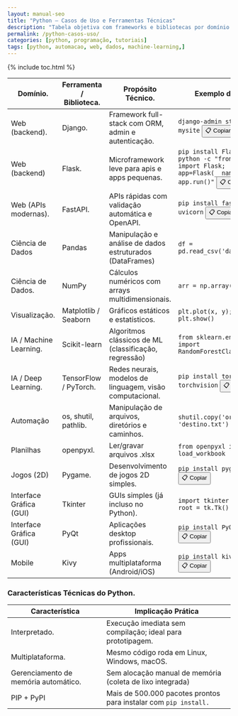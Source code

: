 ```yaml
---
layout: manual-seo
title: "Python – Casos de Uso e Ferramentas Técnicas"
description: "Tabela objetiva com frameworks e bibliotecas por domínio: web, dados, IA, automação, jogos, GUI e mobile — sem fluff, só referência técnica."
permalink: /python-casos-uso/
categories: [python, programação, tutoriais]
tags: [python, automacao, web, dados, machine-learning,]
---
```




{% include toc.html %}







<section class="post-content">
  <table class="evergreen-table">
  <thead>
    <tr>
      <th>Domínio.</th>
      <th>Ferramenta / Biblioteca.</th>
      <th>Propósito Técnico.</th>
      <th>Exemplo de Uso.</th>
    </tr>
  </thead>
  <tbody>
    <tr>
      <td data-label="Domínio">Web (backend).</td>
      <td data-label="Ferramenta / Biblioteca">Django.</td>
      <td data-label="Propósito Técnico">Framework full-stack com ORM, admin e autenticação.</td>
      <td data-label="Exemplo de Uso">
        <code>django-admin startproject mysite</code>
        <button class="copy-btn" data-command="django-admin startproject mysite">📋 Copiar</button>
      </td>
    </tr>
    <tr>
      <td data-label="Domínio">Web (backend)</td>
      <td data-label="Ferramenta / Biblioteca">Flask.</td>
      <td data-label="Propósito Técnico">Microframework leve para apis e apps pequenas.</td>
      <td data-label="Exemplo de Uso">
        <code>pip install Flask && python -c "from flask import Flask; app=Flask(__name__); app.run()"</code>
        <button class="copy-btn" data-command="pip install Flask && python -c &quot;from flask import Flask; app=Flask(__name__); app.run()&quot;">📋 Copiar</button>
      </td>
    </tr>
    <tr>
      <td data-label="Domínio">Web (APIs modernas).</td>
      <td data-label="Ferramenta / Biblioteca">FastAPI.</td>
      <td data-label="Propósito Técnico">APIs rápidas com validação automática e OpenAPI.</td>
      <td data-label="Exemplo de Uso">
        <code>pip install fastapi uvicorn</code>
        <button class="copy-btn" data-command="pip install fastapi uvicorn">📋 Copiar</button>
      </td>
    </tr>
    <tr>
      <td data-label="Domínio">Ciência de Dados</td>
      <td data-label="Ferramenta / Biblioteca">Pandas</td>
      <td data-label="Propósito Técnico">Manipulação e análise de dados estruturados (DataFrames)</td>
      <td data-label="Exemplo de Uso">
        <code>df = pd.read_csv('dados.csv')</code>
      </td>
    </tr>
    <tr>
      <td data-label="Domínio">Ciência de Dados.</td>
      <td data-label="Ferramenta / Biblioteca">NumPy</td>
      <td data-label="Propósito Técnico">Cálculos numéricos com arrays multidimensionais.</td>
      <td data-label="Exemplo de Uso">
        <code>arr = np.array([1, 2, 3])</code>
      </td>
    </tr>
    <tr>
      <td data-label="Domínio">Visualização.</td>
      <td data-label="Ferramenta / Biblioteca">Matplotlib / Seaborn</td>
      <td data-label="Propósito Técnico">Gráficos estáticos e estatísticos.</td>
      <td data-label="Exemplo de Uso">
        <code>plt.plot(x, y); plt.show()</code>
      </td>
    </tr>
    <tr>
      <td data-label="Domínio">IA / Machine Learning.</td>
      <td data-label="Ferramenta / Biblioteca">Scikit-learn</td>
      <td data-label="Propósito Técnico">Algoritmos clássicos de ML (classificação, regressão)</td>
      <td data-label="Exemplo de Uso">
        <code>from sklearn.ensemble import RandomForestClassifier</code>
      </td>
    </tr>
    <tr>
      <td data-label="Domínio">IA / Deep Learning.</td>
      <td data-label="Ferramenta / Biblioteca">TensorFlow / PyTorch.</td>
      <td data-label="Propósito Técnico">Redes neurais, modelos de linguagem, visão computacional.</td>
      <td data-label="Exemplo de Uso">
        <code>pip install torch torchvision</code>
        <button class="copy-btn" data-command="pip install torch torchvision">📋 Copiar</button>
      </td>
    </tr>
    <tr>
      <td data-label="Domínio">Automação</td>
      <td data-label="Ferramenta / Biblioteca">os, shutil, pathlib.</td>
      <td data-label="Propósito Técnico">Manipulação de arquivos, diretórios e caminhos.</td>
      <td data-label="Exemplo de Uso">
        <code>shutil.copy('origem.txt', 'destino.txt')</code>
      </td>
    </tr>
    <tr>
      <td data-label="Domínio">Planilhas</td>
      <td data-label="Ferramenta / Biblioteca">openpyxl.</td>
      <td data-label="Propósito Técnico">Ler/gravar arquivos .xlsx</td>
      <td data-label="Exemplo de Uso">
        <code>from openpyxl import load_workbook</code>
      </td>
    </tr>
    <tr>
      <td data-label="Domínio">Jogos (2D)</td>
      <td data-label="Ferramenta / Biblioteca">Pygame.</td>
      <td data-label="Propósito Técnico">Desenvolvimento de jogos 2D simples.</td>
      <td data-label="Exemplo de Uso">
        <code>pip install pygame</code>
        <button class="copy-btn" data-command="pip install pygame">📋 Copiar</button>
      </td>
    </tr>
    <tr>
      <td data-label="Domínio">Interface Gráfica (GUI)</td>
      <td data-label="Ferramenta / Biblioteca">Tkinter</td>
      <td data-label="Propósito Técnico">GUIs simples (já incluso no Python).</td>
      <td data-label="Exemplo de Uso">
        <code>import tkinter as tk; root = tk.Tk()</code>
      </td>
    </tr>
    <tr>
      <td data-label="Domínio">Interface Gráfica (GUI)</td>
      <td data-label="Ferramenta / Biblioteca">PyQt</td>
      <td data-label="Propósito Técnico">Aplicações desktop profissionais.</td>
      <td data-label="Exemplo de Uso">
        <code>pip install PyQt5</code>
        <button class="copy-btn" data-command="pip install PyQt5">📋 Copiar</button>
      </td>
    </tr>
    <tr>
      <td data-label="Domínio">Mobile</td>
      <td data-label="Ferramenta / Biblioteca">Kivy</td>
      <td data-label="Propósito Técnico">Apps multiplataforma (Android/iOS)</td>
      <td data-label="Exemplo de Uso">
        <code>pip install kivy</code>
        <button class="copy-btn" data-command="pip install kivy">📋 Copiar</button>
      </td>
    </tr>
  </tbody>
</table>

<h3 id="caracteristicas">Características Técnicas do Python.</h3>
<table class="evergreen-table">
  <thead>
    <tr>
      <th>Característica</th>
      <th>Implicação Prática</th>
    </tr>
  </thead>
  <tbody>
    <tr>
      <td data-label="Característica">Interpretado.</td>
      <td data-label="Implicação Prática">Execução imediata sem compilação; ideal para prototipagem.</td>
    </tr>
    <tr>
      <td data-label="Característica">Multiplataforma.</td>
      <td data-label="Implicação Prática">Mesmo código roda em Linux, Windows, macOS.</td>
    </tr>
    <tr>
      <td data-label="Característica">Gerenciamento de memória automático.</td>
      <td data-label="Implicação Prática">Sem alocação manual de memória (coleta de lixo integrada)</td>
    </tr>
    <tr>
      <td data-label="Característica">PIP + PyPI</td>
      <td data-label="Implicação Prática">Mais de 500.000 pacotes prontos para instalar com <code>pip install.</code></td>
    </tr>
  </tbody>
</table>
</section>



